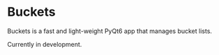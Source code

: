 # Buckets
Buckets is a fast and light-weight PyQt6 app that manages bucket lists.

Currently in development.